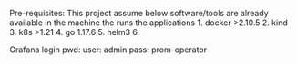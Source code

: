 Pre-requisites:
	This project assume below software/tools are already available in the machine the runs the applications
	1. docker >2.10.5
	2. kind
	3. k8s >1.21
	4. go 1.17.6
	5. helm3
	6. 
	
Grafana login pwd:
user: admin
pass: prom-operator